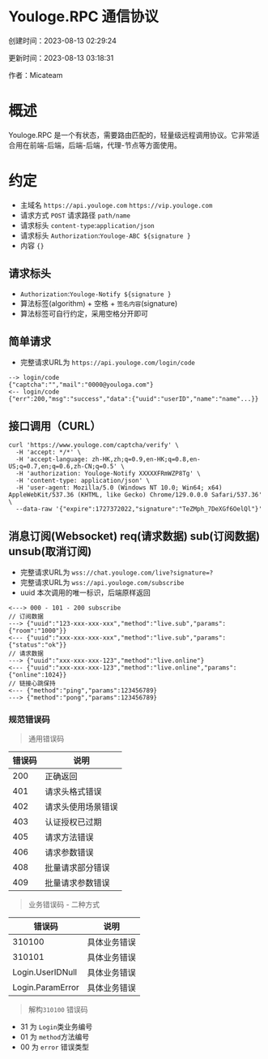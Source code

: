 # Youloge.RPC 通信协议

创建时间：2023-08-13 02:29:24 

更新时间：2023-08-13 03:18:31 

作者：Micateam

# 概述
Youloge.RPC 是一个有状态，需要路由匹配的，轻量级远程调用协议。它非常适合用在前端-后端，后端-后端，代理-节点等方面使用。

# 约定
- 主域名 `https://api.youloge.com` `https://vip.youloge.com`
- 请求方式 `POST` 请求路径 `path/name`
- 请求标头 `content-type`:`application/json`
- 请求标头 `Authorization`:`Youloge-ABC ${signature }`
- 内容 `{}`

## 请求标头
- `Authorization`:`Youloge-Notify ${signature }`
- 算法标签(algorithm) + 空格 + `签名内容`(signature)
- 算法标签可自行约定，采用空格分开即可

## 简单请求
* 完整请求URL为 `https://api.youloge.com/login/code`
``` 
--> login/code
{"captcha":"","mail":"0000@youloga.com"}
<-- login/code
{"err":200,"msg":"success","data":{"uuid":"userID","name":"name"...}}
```
  
  
## 接口调用（CURL）
``` 
curl 'https://www.youloge.com/captcha/verify' \
  -H 'accept: */*' \
  -H 'accept-language: zh-HK,zh;q=0.9,en-HK;q=0.8,en-US;q=0.7,en;q=0.6,zh-CN;q=0.5' \
  -H 'authorization: Youloge-Notify XXXXXFRmWZP8Tg' \
  -H 'content-type: application/json' \
  -H 'user-agent: Mozilla/5.0 (Windows NT 10.0; Win64; x64) AppleWebKit/537.36 (KHTML, like Gecko) Chrome/129.0.0.0 Safari/537.36' \
  --data-raw '{"expire":1727372022,"signature":"TeZMph_7DeXGf6OelQl"}'
```


## 消息订阅(Websocket) req(请求数据) sub(订阅数据) unsub(取消订阅)  
* 完整请求URL为 `wss://chat.youloge.com/live?signature=?`
* 完整请求URL为 `wss://api.youloge.com/subscribe` 
* uuid 本次调用的唯一标识，后端原样返回
```
<---> 000 - 101 - 200 subscribe
// 订阅数据
---> {"uuid":"123-xxx-xxx-xxx","method":"live.sub","params":{"room":"1000"}}
<--- {"uuid":"xxx-xxx-xxx-xxx","method":"live.sub","params":{"status":"ok"}}
// 请求数据
---> {"uuid":"xxx-xxx-xxx-123","method":"live.online"}
<--- {"uuid":"xxx-xxx-xxx-123","method":"live.online","params":{"online":1024}}
// 链接心跳保持
<--- {"method":"ping","params":123456789}
---> {"method":"pong","params":123456789}
```


### 规范错误码

> 通用错误码

|  错误码   | 说明  |
|  ----  | ----  |
| 200  | 正确返回 |
| 401  | 请求头格式错误 |
| 402  | 请求头使用场景错误 |
| 403  | 认证授权已过期 |
| 405  | 请求方法错误 |
| 406  | 请求参数错误 |
| 408  | 批量请求部分错误 |
| 409  | 批量请求参数错误 |

> 业务错误码 - 二种方式

|  错误码   | 说明  |
|  ----  | ----  |
| 310100  | 具体业务错误 |
| 310101  | 具体业务错误 |
| Login.UserIDNull  | 具体业务错误 |
| Login.ParamError  | 具体业务错误 |

> 解构`310100` 错误码

* 31 为 `Login`类业务编号
* 01 为 `method`方法编号
* 00 为 `error` 错误类型 
